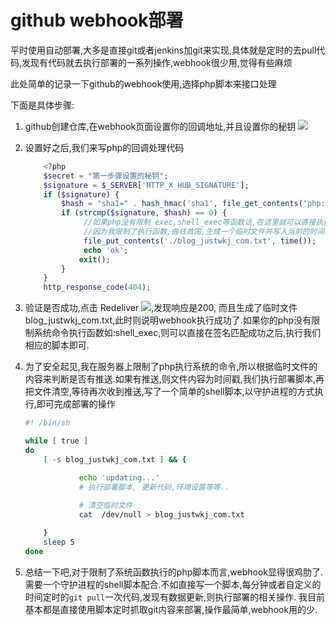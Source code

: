 # github webhook部署

平时使用自动部署,大多是直接git或者jenkins加git来实现,具体就是定时的去pull代码,发现有代码就去执行部署的一系列操作,webhook很少用,觉得有些麻烦

此处简单的记录一下github的webhook使用,选择php脚本来接口处理

下面是具体步骤:

1. github创建仓库,在webhook页面设置你的回调地址,并且设置你的秘钥
	![](https://ws1.sinaimg.cn/large/0063sFGSgy1fzi7gmctpmj313u0wkgqf.jpg)
2. 设置好之后,我们来写php的回调处理代码

	``` php
		<?php
		$secret = "第一步骤设置的秘钥";
		$signature = $_SERVER['HTTP_X_HUB_SIGNATURE'];
		if ($signature) {
		    $hash = "sha1=" . hash_hmac('sha1', file_get_contents('php://input'), $secret);
		    if (strcmp($signature, $hash) == 0) {
		    	 //如果php没有限制 exec,shell_exec等函数话,在这里就可以直接执行你的脚本了
		    	 //因为我限制了执行函数,曲线救国,生成一个临时文件并写入当前的时间戳
				 file_put_contents('./blog_justwkj_com.txt', time());
				 echo 'ok';
		        exit();
		    }
		}
		http_response_code(404);
	```
3. 验证是否成功,点击 Redeliver ![](https://ws1.sinaimg.cn/large/0063sFGSgy1fzi7qjwkboj30xs09mwf3.jpg),发现响应是200, 而且生成了临时文件 blog\_justwkj\_com.txt,此时则说明webhook执行成功了.如果你的php没有限制系统命令执行函数如:shell_exec,则可以直接在签名匹配成功之后,执行我们相应的脚本即可.
4. 为了安全起见,我在服务器上限制了php执行系统的命令,所以根据临时文件的内容来判断是否有推送.如果有推送,则文件内容为时间戳,我们执行部署脚本,再把文件清空,等待再次收到推送,写了一个简单的shell脚本,以守护进程的方式执行,即可完成部署的操作
 
	```bash
	#! /bin/sh
	
	while [ true ]
	do
	    [ -s blog_justwkj_com.txt ] && {
	
	            echo 'updating...'
	            # 执行部署脚本, 更新代码,环境设置等等..
	            
	            # 清空临时文件
	            cat  /dev/null > blog_justwkj_com.txt
	
	    }
	    sleep 5
	done
	``` 
5. 总结一下吧,对于限制了系统函数执行的php脚本而言,webhook显得很鸡肋了.需要一个守护进程的shell脚本配合.不如直接写一个脚本,每分钟或者自定义的时间定时的`git pull`一次代码,发现有数据更新,则执行部署的相关操作. 我目前基本都是直接使用脚本定时抓取git内容来部署,操作最简单,webhook用的少.
